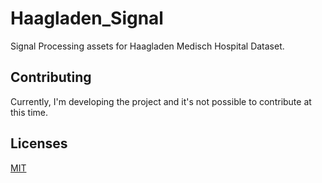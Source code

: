 # Haagladen_Signal
Signal Processing assets for Haagladen Medisch Hospital Dataset.

## Contributing
Currently, I'm developing the project and it's not possible to contribute at this time.

## Licenses

[MIT](https://choosealicense.com/licenses/mit/)
